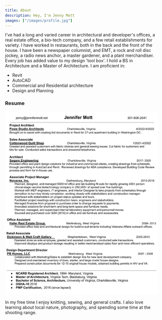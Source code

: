 ```yaml
---
title: About
description: Hey, I'm Jenny Mott
images: ["/images/profile.jpg"]
---
```


I've had a long and varied career in architectural and developer's offices, a real estate office, a bio-tech company, and a few retail establishments for variety. I have worked in restaurants, both in the back and the front of the house. I have been a newspaper columnist, and EMT, a rock and roll disc jockey, a radio news anchor, a master gardener, and a plant merchandiser. Every job has added value to my design 'tool box'. I hold a BS in Architecture and a Master of Architecture. I am proficient in:

* Revit
* AutoCAD
* Commercial and Residential architecture
* Design and Planning

### Resume

![resume](./resume.jpg)

In my free time I enjoy knitting, sewing, and general crafts. I also love learning about local nature, photography, and spending some time at the shooting range.
